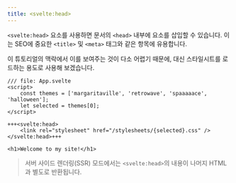 ```yaml
---
title: <svelte:head>
---
```


`<svelte:head>` 요소를 사용하면 문서의 `<head>` 내부에 요소를 삽입할 수 있습니다. 이는 SEO에 중요한 `<title>` 및 `<meta>` 태그와 같은 항목에 유용합니다.

이 튜토리얼의 맥락에서 이를 보여주는 것이 다소 어렵기 때문에, 대신 스타일시트를 로드하는 용도로 사용해 보겠습니다.

```svelte
/// file: App.svelte
<script>
	const themes = ['margaritaville', 'retrowave', 'spaaaaace', 'halloween'];
	let selected = themes[0];
</script>

+++<svelte:head>
	<link rel="stylesheet" href="/stylesheets/{selected}.css" />
</svelte:head>+++

<h1>Welcome to my site!</h1>
```

> 서버 사이드 렌더링(SSR) 모드에서는 `<svelte:head>`의 내용이 나머지 HTML과 별도로 반환됩니다.
